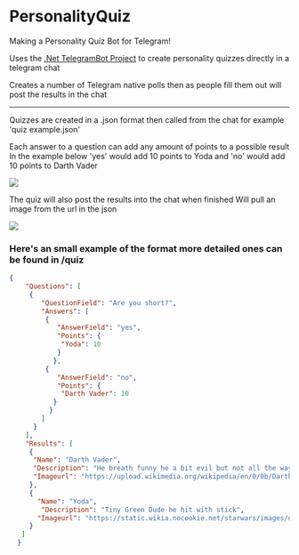 # PersonalityQuiz

Making a Personality Quiz Bot for Telegram!

Uses the [.Net TelegramBot Project](https://github.com/TelegramBots/Telegram.Bot) to create personality quizzes directly in a telegram chat

Creates a number of Telegram native polls then as people fill them out will post the results in the chat

---

Quizzes are created in a .json format then called from the chat for example 'quiz example.json'

Each answer to a question can add any amount of points to a possible result
In the example below 'yes' would add 10 points to Yoda and 'no' would add 10 points to Darth Vader

<img src="https://i.imgur.com/dIAoIvy.jpeg" max-height:200px>


The quiz will also post the results into the chat when finished
Will pull an image from the url in the json

<img src="https://i.imgur.com/5hvTm27.jpeg"      max-height:200px>


### Here's an small example of the format more detailed ones can be found in /quiz
```json
{
    "Questions": [
     {
        "QuestionField": "Are you short?",
        "Answers": [
         {
            "AnswerField": "yes",
            "Points": {
             "Yoda": 10
            }
           },
         {
            "AnswerField": "no",
            "Points": {
             "Darth Vader": 10
           }
          }
        ]
      }
    ],
    "Results": [
     {
      "Name": "Darth Vader",
      "Description": "He breath funny he a bit evil but not all the way",
      "Imageurl": "https://upload.wikimedia.org/wikipedia/en/0/0b/Darth_Vader_in_The_Empire_Strikes_Back.jpg"
     },
     {
       "Name": "Yoda",
        "Description": "Tiny Green Dude he hit with stick",
       "Imageurl": "https://static.wikia.nocookie.net/starwars/images/d/d6/Yoda_SWSB.png/revision/latest/scale-to-width-down/1000?cb=20150206140125"
     }
   ]
  }
  ```


